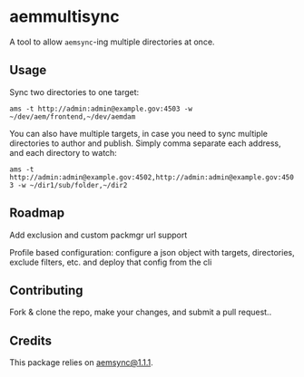 # aemmultisync
A tool to allow `aemsync`-ing multiple directories at once.

## Usage
Sync two directories to one target:

`ams -t http://admin:admin@example.gov:4503 -w ~/dev/aem/frontend,~/dev/aemdam`

You can also have multiple targets, in case you need to sync multiple directories to author and publish. Simply comma separate each address, and each directory to watch:

`ams -t http://admin:admin@example.gov:4502,http://admin:admin@example.gov:4503 -w ~/dir1/sub/folder,~/dir2`

## Roadmap
Add exclusion and custom packmgr url support

Profile based configuration: configure a json object with targets, directories, exclude filters, etc. and deploy that config from the cli

## Contributing
Fork & clone the repo, make your changes, and submit a pull request..

## Credits
This package relies on [aemsync@1.1.1](https://github.com/gavoja/aemsync).
